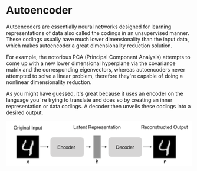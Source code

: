 # Autoencoder

Autoencoders are essentially neural networks designed for learning representations of data also called the codings in an unsupervised manner. These codings usually have much lower dimensionality than the input data, which makes autoencoder a great dimensionality reduction solution. 

For example, the notorious PCA (Principal Component Analysis) attempts to come up with a new lower dimensional hyperplane via the covariance matrix and the corresponding eigenvectors, whereas autoencoders never attempted to solve a linear problem, therefore they're capable of doing a nonlinear dimensionality reduction.

As you might have guessed, it's great because it uses an encoder on the language you' re trying to translate and does so by creating an inner representation or data codings. A decoder then unveils these codings into a desired output.

<img src="https://github.com/Timothy102/autoencoder/blob/main/images/img.png" alt="drawing" width="750"/>

